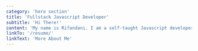 ```yaml
---
category: 'hero section'
title: 'Fullstack Javascript Developer'
subtitle: 'Hi There!'
content: 'My name is Rifandani. I am a self-taught Javascript developer mainly in React.js and Node.js, who loves being involved in open-source communities. Would love to be a tech evangelist and see myself as a Chief Tech Officer in my later career.'
linkTo: '/resume/'
linkText: 'More About Me'
---
```

